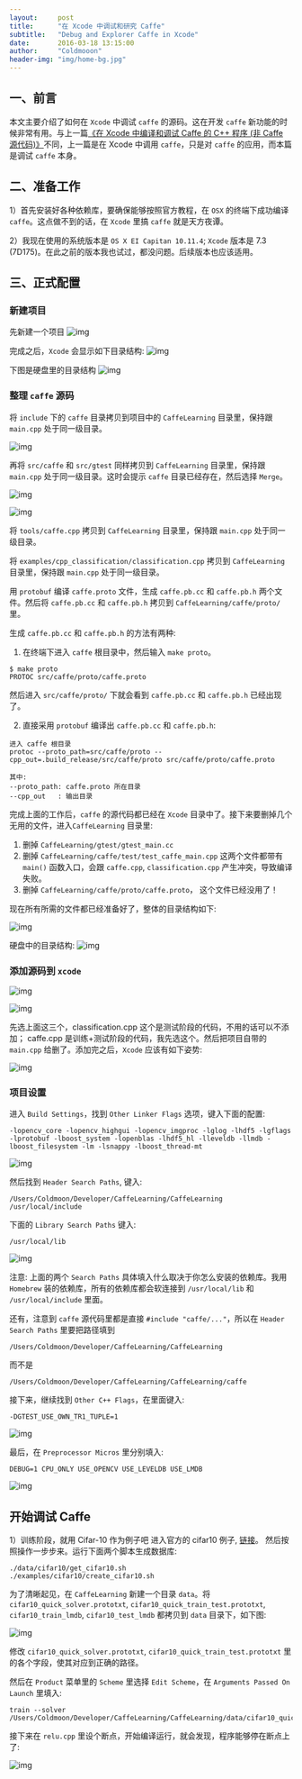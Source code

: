 ```yaml
---
layout:     post
title:      "在 Xcode 中调试和研究 Caffe"
subtitle:   "Debug and Explorer Caffe in Xcode"
date:       2016-03-18 13:15:00
author:     "Coldmooon"
header-img: "img/home-bg.jpg"
---
```


## 一、前言
本文主要介绍了如何在 `Xcode` 中调试 `caffe` 的源码。这在开发 `caffe` 新功能的时候非常有用。与上一篇[《在 Xcode 中编译和调试 Caffe 的 C++ 程序 (非 Caffe 源代码)》](http://coldmooon.github.io/2015/08/14/compile_caffe_cpp/)不同，上一篇是在 Xcode 中调用 `caffe`，只是对 `caffe` 的应用，而本篇是调试 `caffe` 本身。

## 二、准备工作
1）首先安装好各种依赖库，要确保能够按照官方教程，在 `OSX` 的终端下成功编译 `caffe`。这点做不到的话，在 `Xcode` 里搞 `caffe` 就是天方夜谭。

2）我现在使用的系统版本是 `OS X EI Capitan 10.11.4`; `Xcode` 版本是 7.3 (7D175)。在此之前的版本我也试过，都没问题。后续版本也应该适用。

## 三、正式配置

### 新建项目

先新建一个项目
![img](/img/debug_and_learn_caffe_code/2.jpg)

完成之后，`Xcode` 会显示如下目录结构:
![img](/img/debug_and_learn_caffe_code/3.jpg)

下图是硬盘里的目录结构
![img](/img/debug_and_learn_caffe_code/4.jpg)

### 整理 `caffe` 源码

将 `include` 下的 `caffe` 目录拷贝到项目中的 `CaffeLearning` 目录里，保持跟 `main.cpp` 处于同一级目录。

![img](/img/debug_and_learn_caffe_code/5.jpg)

再将 `src/caffe` 和 `src/gtest` 同样拷贝到 `CaffeLearning` 目录里，保持跟 `main.cpp` 处于同一级目录。这时会提示 `caffe` 目录已经存在，然后选择 `Merge`。

![img](/img/debug_and_learn_caffe_code/6.jpg)

![img](/img/debug_and_learn_caffe_code/7.jpg)

将 `tools/caffe.cpp` 拷贝到 `CaffeLearning` 目录里，保持跟 `main.cpp` 处于同一级目录。

将 `examples/cpp_classification/classification.cpp` 拷贝到 `CaffeLearning` 目录里，保持跟 `main.cpp` 处于同一级目录。

用 `protobuf` 编译 `caffe.proto` 文件，生成 `caffe.pb.cc` 和 `caffe.pb.h` 两个文件。然后将
 `caffe.pb.cc` 和 `caffe.pb.h` 拷贝到 `CaffeLearning/caffe/proto/` 里。

生成 `caffe.pb.cc` 和 `caffe.pb.h` 的方法有两种:

1) 在终端下进入 `caffe` 根目录中，然后输入 `make proto`。

```
$ make proto
PROTOC src/caffe/proto/caffe.proto
```
然后进入 `src/caffe/proto/` 下就会看到 `caffe.pb.cc` 和 `caffe.pb.h` 已经出现了。

2) 直接采用 `protobuf` 编译出 `caffe.pb.cc` 和 `caffe.pb.h`:

```
进入 caffe 根目录
protoc --proto_path=src/caffe/proto --cpp_out=.build_release/src/caffe/proto src/caffe/proto/caffe.proto

其中:
--proto_path: caffe.proto 所在目录
--cpp_out   : 输出目录
```

完成上面的工作后，`caffe` 的源代码都已经在 `Xcode` 目录中了。接下来要删掉几个无用的文件，进入`CaffeLearning` 目录里:

1. 删掉 `CaffeLearning/gtest/gtest_main.cc`
2. 删掉 `CaffeLearning/caffe/test/test_caffe_main.cpp`
这两个文件都带有 `main()` 函数入口，会跟 `caffe.cpp`, `classification.cpp` 产生冲突，导致编译失败。
3. 删掉 `CaffeLearning/caffe/proto/caffe.proto`， 这个文件已经没用了！


现在所有所需的文件都已经准备好了，整体的目录结构如下:

![img](/img/debug_and_learn_caffe_code/8.jpg)

硬盘中的目录结构: 
![img](/img/debug_and_learn_caffe_code/9.jpg)


### 添加源码到 `xcode`

![img](/img/debug_and_learn_caffe_code/10.jpg)

![img](/img/debug_and_learn_caffe_code/11.jpg)

先选上面这三个，classification.cpp 这个是测试阶段的代码，不用的话可以不添加； caffe.cpp 是训练+测试阶段的代码，我先选这个。然后把项目自带的 `main.cpp` 给删了。添加完之后，`Xcode` 应该有如下姿势:

![img](/img/debug_and_learn_caffe_code/12.jpg)
 
### 项目设置

进入 `Build Settings`，找到 `Other Linker Flags` 选项，键入下面的配置:

```
-lopencv_core -lopencv_highgui -lopencv_imgproc -lglog -lhdf5 -lgflags -lprotobuf -lboost_system -lopenblas -lhdf5_hl -lleveldb -llmdb -lboost_filesystem -lm -lsnappy -lboost_thread-mt
```

![img](/img/debug_and_learn_caffe_code/13.jpg)

然后找到 `Header Search Paths`, 键入:

```
/Users/Coldmoon/Developer/CaffeLearning/CaffeLearning /usr/local/include
```
下面的 `Library Search Paths` 键入:

```
/usr/local/lib
```

![img](/img/debug_and_learn_caffe_code/14.jpg)

注意: 上面的两个 `Search Paths` 具体填入什么取决于你怎么安装的依赖库。我用 `Homebrew` 装的依赖库，所有的依赖库都会软连接到 `/usr/local/lib` 和 `/usr/local/include` 里面。

还有，注意到 `caffe` 源代码里都是直接 `#include "caffe/..."`，所以在 `Header Search Paths` 里要把路径填到

```
/Users/Coldmoon/Developer/CaffeLearning/CaffeLearning
```
而不是

```
/Users/Coldmoon/Developer/CaffeLearning/CaffeLearning/caffe
```

接下来，继续找到 `Other C++ Flags`，在里面键入:

```
-DGTEST_USE_OWN_TR1_TUPLE=1
```
![img](/img/debug_and_learn_caffe_code/15.jpg)

最后，在 `Preprocessor Micros` 里分别填入:

```
DEBUG=1 CPU_ONLY USE_OPENCV USE_LEVELDB USE_LMDB
```
![img](/img/debug_and_learn_caffe_code/16.jpg)

## 开始调试 Caffe

1）训练阶段，就用 Cifar-10 作为例子吧
进入官方的 cifar10 例子, [链接](http://caffe.berkeleyvision.org/gathered/examples/cifar10.html)。 然后按照操作一步步来。运行下面两个脚本生成数据库:

```
./data/cifar10/get_cifar10.sh
./examples/cifar10/create_cifar10.sh
```

为了清晰起见，在 `CaffeLearning` 新建一个目录 `data`。将 `cifar10_quick_solver.prototxt`, `cifar10_quick_train_test.prototxt`, `cifar10_train_lmdb`, `cifar10_test_lmdb` 都拷贝到 `data` 目录下，如下图:

![img](/img/debug_and_learn_caffe_code/17.jpg)

修改 `cifar10_quick_solver.prototxt`, `cifar10_quick_train_test.prototxt` 里的各个字段，使其对应到正确的路径。

然后在 `Product` 菜单里的 `Scheme` 里选择 `Edit Scheme`，在 `Arguments Passed On Launch` 里填入:

```
train --solver /Users/Coldmoon/Developer/CaffeLearning/CaffeLearning/data/cifar10_quick_solver.prototxt
```

接下来在 `relu.cpp` 里设个断点，开始编译运行，就会发现，程序能够停在断点上了:

![img](/img/debug_and_learn_caffe_code/18.jpg)


